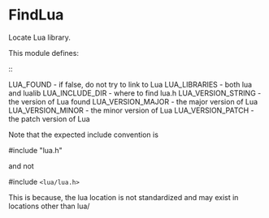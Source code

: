   

# FindLua  
Locate Lua library.  

This module defines:  

::

  


LUA_FOUND          - if false, do not try to link to Lua
LUA_LIBRARIES      - both lua and lualib
LUA_INCLUDE_DIR    - where to find lua.h
LUA_VERSION_STRING - the version of Lua found
LUA_VERSION_MAJOR  - the major version of Lua
LUA_VERSION_MINOR  - the minor version of Lua
LUA_VERSION_PATCH  - the patch version of Lua  

Note that the expected include convention is  

#include "lua.h"

  

and not  

#include ```<lua/lua.h>```

  

This is because, the lua location is not standardized and may exist in
locations other than lua/  

